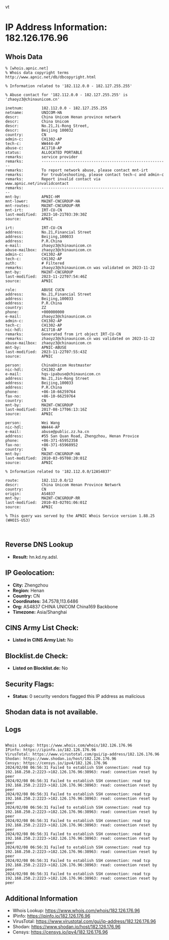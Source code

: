 vt
# IP Address Information: 182.126.176.96

## Whois Data
```
% [whois.apnic.net]
% Whois data copyright terms    http://www.apnic.net/db/dbcopyright.html

% Information related to '182.112.0.0 - 182.127.255.255'

% Abuse contact for '182.112.0.0 - 182.127.255.255' is 'zhaoyz3@chinaunicom.cn'

inetnum:        182.112.0.0 - 182.127.255.255
netname:        UNICOM-HA
descr:          China Unicom Henan province network
descr:          China Unicom
descr:          No.21,Ji-Rong Street,
descr:          Beijing 100032
country:        CN
admin-c:        CH1302-AP
tech-c:         WW444-AP
abuse-c:        AC1718-AP
status:         ALLOCATED PORTABLE
remarks:        service provider
remarks:        --------------------------------------------------------
remarks:        To report network abuse, please contact mnt-irt
remarks:        For troubleshooting, please contact tech-c and admin-c
remarks:        Report invalid contact via www.apnic.net/invalidcontact
remarks:        --------------------------------------------------------
mnt-by:         APNIC-HM
mnt-lower:      MAINT-CNCGROUP-HA
mnt-routes:     MAINT-CNCGROUP-RR
mnt-irt:        IRT-CU-CN
last-modified:  2023-10-21T03:39:30Z
source:         APNIC

irt:            IRT-CU-CN
address:        No.21,Financial Street
address:        Beijing,100033
address:        P.R.China
e-mail:         zhaoyz3@chinaunicom.cn
abuse-mailbox:  zhaoyz3@chinaunicom.cn
admin-c:        CH1302-AP
tech-c:         CH1302-AP
auth:           # Filtered
remarks:        zhaoyz3@chinaunicom.cn was validated on 2023-11-22
mnt-by:         MAINT-CNCGROUP
last-modified:  2023-11-22T07:54:46Z
source:         APNIC

role:           ABUSE CUCN
address:        No.21,Financial Street
address:        Beijing,100033
address:        P.R.China
country:        ZZ
phone:          +000000000
e-mail:         zhaoyz3@chinaunicom.cn
admin-c:        CH1302-AP
tech-c:         CH1302-AP
nic-hdl:        AC1718-AP
remarks:        Generated from irt object IRT-CU-CN
remarks:        zhaoyz3@chinaunicom.cn was validated on 2023-11-22
abuse-mailbox:  zhaoyz3@chinaunicom.cn
mnt-by:         APNIC-ABUSE
last-modified:  2023-11-22T07:55:43Z
source:         APNIC

person:         ChinaUnicom Hostmaster
nic-hdl:        CH1302-AP
e-mail:         hqs-ipabuse@chinaunicom.cn
address:        No.21,Jin-Rong Street
address:        Beijing,100033
address:        P.R.China
phone:          +86-10-66259764
fax-no:         +86-10-66259764
country:        CN
mnt-by:         MAINT-CNCGROUP
last-modified:  2017-08-17T06:13:16Z
source:         APNIC

person:         Wei Wang
nic-hdl:        WW444-AP
e-mail:         abuse@public.zz.ha.cn
address:        #55 San Quan Road, Zhengzhou, Henan Provice
phone:          +86-371-65952358
fax-no:         +86-371-65968952
country:        CN
mnt-by:         MAINT-CNCGROUP-HA
last-modified:  2010-03-05T08:20:01Z
source:         APNIC

% Information related to '182.112.0.0/12AS4837'

route:          182.112.0.0/12
descr:          China Unicom Henan Province Network
country:        CN
origin:         AS4837
mnt-by:         MAINT-CNCGROUP-RR
last-modified:  2010-03-02T01:06:01Z
source:         APNIC

% This query was served by the APNIC Whois Service version 1.88.25 (WHOIS-US3)



```
## Reverse DNS Lookup
- **Result:** hn.kd.ny.adsl.

## IP Geolocation:
- **City:** Zhengzhou
- **Region:** Henan
- **Country:** CN
- **Coordinates:** 34.7578,113.6486
- **Org:** AS4837 CHINA UNICOM China169 Backbone
- **Timezone:** Asia/Shanghai

## CINS Army List Check:
- **Listed in CINS Army List:** 
No

## Blocklist.de Check:
- **Listed on Blocklist.de:** 
No

## Security Flags:
- **Status:** 0 security vendors flagged this IP address as malicious

## Shodan data is not available.

## Logs
```

Whois Lookup: https://www.whois.com/whois/182.126.176.96
IPinfo: https://ipinfo.io/182.126.176.96
VirusTotal: https://www.virustotal.com/gui/ip-address/182.126.176.96
Shodan: https://www.shodan.io/host/182.126.176.96
Censys: https://censys.io/ipv4/182.126.176.96
2024/02/08 06:56:31 Failed to establish SSH connection: read tcp 192.168.250.2:2223->182.126.176.96:38963: read: connection reset by peer
2024/02/08 06:56:31 Failed to establish SSH connection: read tcp 192.168.250.2:2223->182.126.176.96:38963: read: connection reset by peer
2024/02/08 06:56:31 Failed to establish SSH connection: read tcp 192.168.250.2:2223->182.126.176.96:38963: read: connection reset by peer
2024/02/08 06:56:31 Failed to establish SSH connection: read tcp 192.168.250.2:2223->182.126.176.96:38963: read: connection reset by peer
2024/02/08 06:56:31 Failed to establish SSH connection: read tcp 192.168.250.2:2223->182.126.176.96:38963: read: connection reset by peer
2024/02/08 06:56:31 Failed to establish SSH connection: read tcp 192.168.250.2:2223->182.126.176.96:38963: read: connection reset by peer
2024/02/08 06:56:31 Failed to establish SSH connection: read tcp 192.168.250.2:2223->182.126.176.96:38963: read: connection reset by peer
2024/02/08 06:56:31 Failed to establish SSH connection: read tcp 192.168.250.2:2223->182.126.176.96:38963: read: connection reset by peer
2024/02/08 06:56:31 Failed to establish SSH connection: read tcp 192.168.250.2:2223->182.126.176.96:38963: read: connection reset by peer

```
## Additional Information
- Whois Lookup: https://www.whois.com/whois/182.126.176.96
- IPinfo: https://ipinfo.io/182.126.176.96
- VirusTotal: https://www.virustotal.com/gui/ip-address/182.126.176.96
- Shodan: https://www.shodan.io/host/182.126.176.96
- Censys: https://censys.io/ipv4/182.126.176.96

